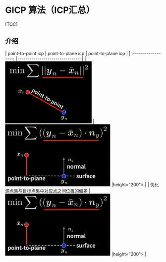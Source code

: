 # GICP 算法（ICP汇总）

[TOC]

## 介绍 
| point-to-point icp | point-to-plane icp | point-to-plane icp |
| :------------------: | :------------------------------: |
| <img src="./imgs/point2point_icp.png" height="200"> | <img src="./imgs/point2plane_icp.png" height="200"> |height="200"> |
| 优化源点集与目标点集中对应点之间位置的偏差 | <img src="./imgs/point2plane_icp.png" height="200"> |height="200"> |